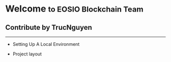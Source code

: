 # Welcome <small>to EOSIO Blockchain Team</small>

## Contribute by TrucNguyen

---

* Setting Up A Local Environment

* Project layout

